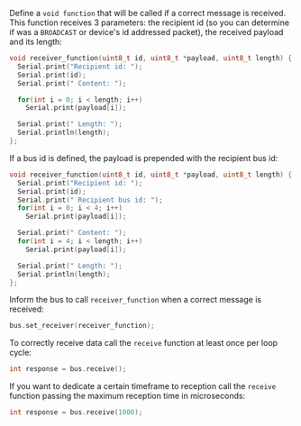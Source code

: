 Define a `void function` that will be called if a correct message is received. This function receives 3 parameters: the recipient id (so you can determine if was a `BROADCAST` or device's id addressed packet), the received payload and its length:
```cpp
void receiver_function(uint8_t id, uint8_t *payload, uint8_t length) {
  Serial.print("Recipient id: ");
  Serial.print(id);
  Serial.print(" Content: ");

  for(int i = 0; i < length; i++)
    Serial.print(payload[i]);

  Serial.print(" Length: ");
  Serial.println(length);
};
```
If a bus id is defined, the payload is prepended with the recipient bus id:
```cpp
void receiver_function(uint8_t id, uint8_t *payload, uint8_t length) {
  Serial.print("Recipient id: ");
  Serial.print(id);
  Serial.print(" Recipient bus id: ");
  for(int i = 0; i < 4; i++)
    Serial.print(payload[i]);

  Serial.print(" Content: ");
  for(int i = 4; i < length; i++)
    Serial.print(payload[i]);

  Serial.print(" Length: ");
  Serial.println(length);
};
```
Inform the bus to call `receiver_function` when a correct message is received:
```cpp
bus.set_receiver(receiver_function);
```
To correctly receive data call the `receive` function at least once per loop cycle:
```cpp
int response = bus.receive();
```
If you want to dedicate a certain timeframe to reception call the `receive` function passing the maximum reception time in microseconds:
```cpp
int response = bus.receive(1000);
```